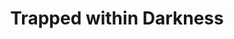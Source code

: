 --- 
title: "Trapped within Darkness"
description:
price: "SOLD"
category: 
images: 
 - /assets/img/trappedwithingdarkenss.png
order: 550
---